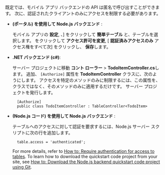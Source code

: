
既定では、モバイル アプリ バックエンドの API は匿名で呼び出すことができます。 次に、認証されたクライアントのみにアクセスを制限する必要があります。  

+ **(ポータル) を使用して Node.js バックエンド** :  
    
    モバイル アプリの **設定**, 、] をクリックして **簡単テーブル** と、テーブルを選択します。 をクリックして **アクセス許可を変更**, [ **認証済みアクセスのみ** アクセス権をすべて次] をクリックし、 **保存**します。 

+ **.NET バックエンド (c#)**:  

    サーバー プロジェクトに移動 **コント ローラー** > **TodoItemController.cs**します。 追加、 `[Authorize]` 属性を **TodoItemController** クラスに、次のようにします。 アクセスを特定のメソッドのみに制限するには、この属性を、クラスではなく、そのメソッドのみに適用するだけです。 サーバー プロジェクトを発行します。


        [Authorize]
        public class TodoItemController : TableController<TodoItem>

+ **(Node.js コード) を使用して Node.js バックエンド** :  
    
    テーブルへのアクセスに対して認証を要求するには、Node.js サーバー スクリプトに次の行を追加します。


        table.access = 'authenticated';

    For more details, refer to [How to: Require authentication for access to tables](../articles/app-service-mobile/app-service-mobile-node-backend-how-to-use-server-sdk.md#howto-tables-auth). To learn how to download the quickstart code project from your site, see [How to: Download the Node.js backend quickstart code project using Git](../articles/app-service-mobile/app-service-mobile-node-backend-how-to-use-server-sdk.md#download-quickstart).


